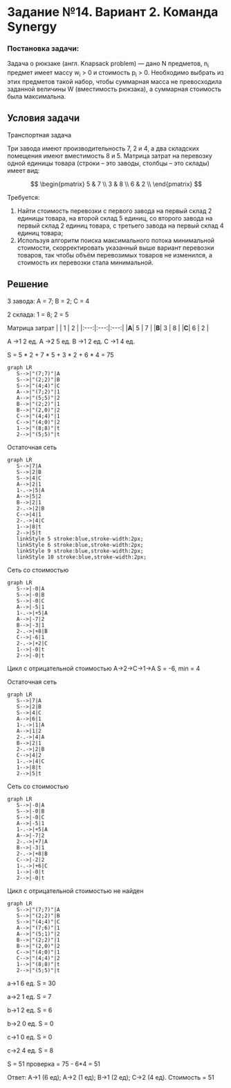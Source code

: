 # Задание №14. Вариант 2. Команда Synergy
### Постановка задачи:
Задача о рюкзаке (англ. Knapsack problem) — дано N предметов, n<sub>i</sub> предмет имеет массу w<sub>i</sub> > 0 и стоимость p<sub>i</sub> > 0. Необходимо выбрать из этих предметов такой набор, чтобы суммарная масса не превосходила заданной величины W (вместимость рюкзака), а суммарная стоимость была максимальна. 

## Условия задачи
Транспортная задача

Три завода имеют производительность 7, 2 и 4, а два складских помещения имеют вместимость 8 и 5. Матрица затрат на перевозку одной единицы товара (строки – это заводы, столбцы – это склады) имеет вид:

$$
 \begin{pmatrix}    
  5 & 7 \\ 
  3 & 8 \\ 
  6 & 2 \\ 
 \end{pmatrix}    
$$

Требуется:
1. Найти стоимость перевозки с первого завода на первый склад 2 единицы товара, на второй склад 5 единиц, со второго завода на первый склад 2 единиц товара, с третьего завода на первый склад 4 единиц товара;
2. Используя алгоритм поиска максимального потока минимальной стоимости, скорректировать указанный выше вариант перевозки товаров, так чтобы объём перевозимых товаров не изменился, а стоимость их перевозки стала минимальной.

## Решение
3 завода: A = 7; B = 2; C = 4

2 склада: 1 = 8; 2 = 5

Матрица затрат
|     |  1  |  2  |
|:---:|:---:|:---:|
|**A**|  5  |  7  |
|**B**|  3  |  8  |
|**C**|  6  |  2  |

A ->1  2 ед.
A ->2  5 ед.
B ->1  2 ед.
C ->1  4 ед.

S = 5 * 2 + 7 * 5 + 3 * 2 + 6 * 4 = 75

```mermaid
graph LR
   S-->|"(7;7)"|A
   S-->|"(2;2)"|B
   S-->|"(4;4)"|C
   A-->|"(7;2)"|1
   A-->|"(5;5)"|2
   B-->|"(2;2)"|1
   B-->|"(2,0)"|2
   C-->|"(4;4)"|1
   C-->|"(4;0)"|2
   1-->|"(8;8)"|t
   2-->|"(5;5)"|t
```
Остаточная сеть
```mermaid
graph LR
   S-->|7|A
   S-->|2|B
   S-->|4|C
   A-->|2|1
   1-.->|5|A
   A-->|5|2
   B-->|2|1
   2-.->|2|B
   C-->|4|1
   2-.->|4|C
   1-->|8|t
   2-->|5|t
   linkStyle 5 stroke:blue,stroke-width:2px;
   linkStyle 6 stroke:blue,stroke-width:2px;
   linkStyle 9 stroke:blue,stroke-width:2px;
   linkStyle 10 stroke:blue,stroke-width:2px;
```

Сеть со стоимостью
```mermaid
graph LR
   S-->|-0|A
   S-->|-0|B
   S-->|-0|C
   A-->|-5|1
   1-.->|+5|A
   A-->|-7|2
   B-->|-3|1
   2-.->|+8|B
   C-->|-6|1
   2-.->|+2|C
   1-->|-0|t
   2-->|-0|t
```

Цикл с отрицательной стоимостью
A->2->C->1->A
S = -6, min = 4

Остаточная сеть
```mermaid
graph LR
   S-->|7|A
   S-->|2|B
   S-->|4|C
   A-->|6|1
   1-.->|1|A
   A-->|1|2
   2-.->|4|A
   B-->|2|1
   2-.->|2|B
   C-->|4|2
   1-.->|4|C
   1-->|8|t
   2-->|5|t
```

Сеть со стоимостью
```mermaid
graph LR
   S-->|-0|A
   S-->|-0|B
   S-->|-0|C
   A-->|-5|1
   1-.->|+5|A
   A-->|-7|2
   2-.->|+7|A
   B-->|-3|1
   2-.->|+8|B
   C-->|-2|2
   1-.->|+6|C
   1-->|-0|t
   2-->|-0|t
```

Цикл с отрицательной стоимостью не найден
```mermaid
graph LR
   S-->|"(7;7)"|A
   S-->|"(2;2)"|B
   S-->|"(4;4)"|C
   A-->|"(7;6)"|1
   A-->|"(5;1)"|2
   B-->|"(2;2)"|1
   B-->|"(2,0)"|2
   C-->|"(4;0)"|1
   C-->|"(4;4)"|2
   1-->|"(8;8)"|t
   2-->|"(5;5)"|t
```

a->1 6 ед. S = 30

a->2 1 ед. S = 7

b->1 2 ед. S = 6

b->2 0 ед. S = 0

c->1 0 ед. S = 0

c->2 4 ед. S = 8


S = 51 проверка = 75 - 6*4 = 51

Ответ: A->1 (6 ед); A->2 (1 ед); B->1 (2 ед); C->2 (4 ед). Стоимость = 51
